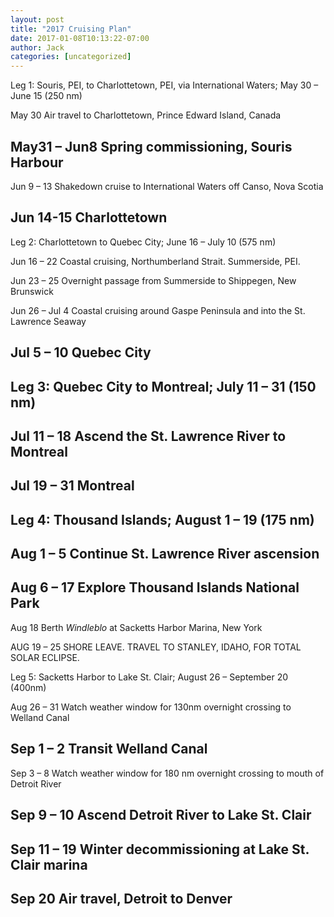 ```yaml
---
layout: post
title: "2017 Cruising Plan"
date: 2017-01-08T10:13:22-07:00
author: Jack
categories: [uncategorized]
---
```


Leg 1: Souris, PEI, to Charlottetown, PEI, via International Waters; May 30 – June 15 (250 nm)

May 30 Air travel to Charlottetown, Prince Edward Island, Canada

## May31 – Jun8 Spring commissioning, Souris Harbour

Jun 9 – 13 Shakedown cruise to International Waters off Canso, Nova Scotia

## Jun 14-15 Charlottetown

Leg 2: Charlottetown to Quebec City; June 16 – July 10 (575 nm)

Jun 16 – 22 Coastal cruising, Northumberland Strait. Summerside, PEI.

Jun 23 – 25 Overnight passage from Summerside to Shippegen, New Brunswick

Jun 26 – Jul 4 Coastal cruising around Gaspe Peninsula and into the St. Lawrence Seaway

## Jul 5 – 10 Quebec City

## Leg 3: Quebec City to Montreal; July 11 – 31 (150 nm)

## Jul 11 – 18 Ascend the St. Lawrence River to Montreal

## Jul 19 – 31 Montreal

## Leg 4: Thousand Islands; August 1 – 19 (175 nm)

## Aug 1 – 5 Continue St. Lawrence River ascension

## Aug 6 – 17 Explore Thousand Islands National Park

Aug 18 Berth _Windleblo_ at Sacketts Harbor Marina, New York

AUG 19 – 25 SHORE LEAVE. TRAVEL TO STANLEY, IDAHO, FOR TOTAL SOLAR ECLIPSE.

Leg 5: Sacketts Harbor to Lake St. Clair; August 26 – September 20 (400nm)

Aug 26 – 31 Watch weather window for 130nm overnight crossing to Welland Canal

## Sep 1 – 2 Transit Welland Canal

Sep 3 – 8 Watch weather window for 180 nm overnight crossing to mouth of Detroit River

## Sep 9 – 10 Ascend Detroit River to Lake St. Clair

## Sep 11 – 19 Winter decommissioning at Lake St. Clair marina

## Sep 20 Air travel, Detroit to Denver